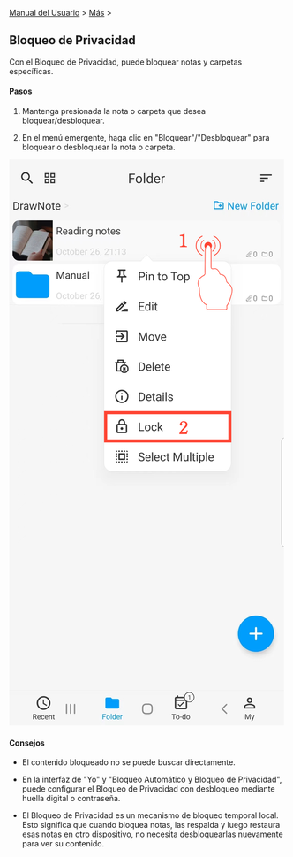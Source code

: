 [Manual del Usuario](/dragonnest/drawnote/manual/es) > [Más](/dragonnest/drawnote/manual/es/more) >

Bloqueo de Privacidad
---
Con el Bloqueo de Privacidad, puede bloquear notas y carpetas específicas.

#### Pasos

1. Mantenga presionada la nota o carpeta que desea bloquear/desbloquear.

2. En el menú emergente, haga clic en "Bloquear"/"Desbloquear" para bloquear o desbloquear la nota o carpeta.

![Bloqueo de Privacidad](imgs/privacy_lock1.png)

#### Consejos
- El contenido bloqueado no se puede buscar directamente.

- En la interfaz de "Yo" y "Bloqueo Automático y Bloqueo de Privacidad", puede configurar el Bloqueo de Privacidad con desbloqueo mediante huella digital o contraseña.

- El Bloqueo de Privacidad es un mecanismo de bloqueo temporal local. Esto significa que cuando bloquea notas, las respalda y luego restaura esas notas en otro dispositivo, no necesita desbloquearlas nuevamente para ver su contenido.